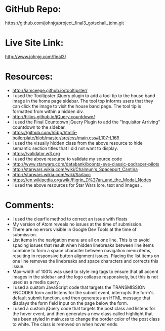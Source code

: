 # GitHub Repo:
https://github.com/johnjg/project_final3_gotschall_john.git

# Live Site Link:
http://www.johnjg.com/final3/

# Resources:
- http://iamceege.github.io/tooltipster/
- I used the Tooltipster jQuery plugin to add a tool tip to the house band image in the home page sidebar. The tool top informs users that they can click the image to visit the house band page. The tool tip is formatted from within a hidden div.
- http://hilios.github.io/jQuery.countdown/
- I used the Final Countdown jQuery Plugin to add the "Inquisitor Arriving" countdown to the sidebar.
- https://github.com/h5bp/html5-boilerplate/blob/master/src/css/main.css#L107-L169
- I used the visually hidden class from the above resource to hide semantic section titles that I did not want to display.
- https://validator.w3.org
- I used the above resource to validate my source code
- http://www.starwars.com/databank/boonta-eve-classic-podracer-pilots
- http://starwars.wikia.com/wiki/Chalmun's_Spaceport_Cantina
- http://starwars.wikia.com/wiki/Sarlacc
- https://en.wikipedia.org/wiki/Figrin_D%27an_and_the_Modal_Nodes
- i used the above resources for Star Wars lore, text and images..

# Comments:
- I used the clearfix method to correct an issue with floats
- My version of Atom reveals no issues at the time of submission.
- There are no errors visible in Google Dev Tools at the time of submission.
- List items in the navigation menu are all on one line. This is to avoid spacing issues that result when hidden linebreaks between line items combine to form a space character between navigation menu items, resulting in responsive button alignment issues. Placing the list items on one line removes the linebreaks and space characters and corrects this issue.
- Max-width of 100% was used to style img tags to ensure that all accent images in the sidebar and the logo collapse responsively, but this is not used as a media query.
- I used a custom JavaScript code that targets the TRANSMISSION ENCODER form and listens for the submit event, interrupts the form's default submit function, and then generates an HTML message that displays the form field input on the page below the form.
- I used a custom jQuery code that targets the post class and listens for the hover event, and then generates a new class called highlight that has been styled in main.css to change the border color of the post class to white. The class is removed on when hover ends.
